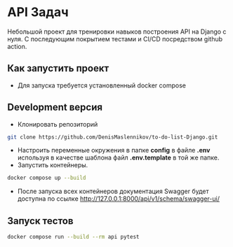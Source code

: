 # API Задач
Небольшой проект для тренировки навыков построения API на Django с нуля. 
C последующим покрытием тестами и CI/CD посредством github action.

## Как запустить проект 
- Для запуска требуется установленный docker compose

## Development версия
- Клонировать репозиторий 
```bash 
git clone https://github.com/DenisMaslennikov/to-do-list-Django.git
```
- Настроить переменные окружения в папке **config** в файле **.env** используя в качестве шаблона файл **.env.template** в той же папке.
- Запустить контейнеры. 
```bash 
docker compose up --build
```
- После запуска всех контейнеров документация Swagger будет доступна по ссылке http://127.0.0.1:8000/api/v1/schema/swagger-ui/

## Запуск тестов
```bash
docker compose run --build --rm api pytest
```

